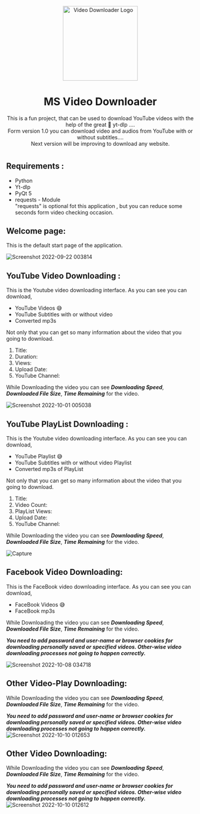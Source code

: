 
<p align="center">
    <img width="200" src="https://user-images.githubusercontent.com/71941117/193905914-4e4942e0-3ba7-471b-a100-e45481650623.png" alt="Video Downloader Logo">
</p>

<h1 align="center">
 MS Video Downloader
</h1>

<p align="center">
This is a fun project, that can be used to download YouTube videos with the help of the great 👑 yt-dlp ....</br>
Form version 1.0 you can download video and audios from YouTube with or without subtitles....</br>
Next version will be improving to download any website.</br>
</p>

#

## Requirements :
* Python
* Yt-dlp
* PyQt 5
* requests - Module </br>
"requests" is optional fot this application , but you can reduce some seconds form video checking occasion.


## Welcome page:
This is the default start page of the application. </br>

![Screenshot 2022-09-22 003814](https://user-images.githubusercontent.com/71941117/191589864-d9a9bf9b-282d-4f6b-b8a9-c7a5fd103c5f.jpg)

## YouTube Video Downloading :
This is the Youtube video downloading  interface.
As you can see you can download,
* YouTube Videos 😅
* YouTube Subtitles with or without video
* Converted mp3s 

Not only that you can get so many information about the video that you going to download. 
1. Title:
2. Duration:
3. Views:
4. Upload Date:
5. YouTube Channel:

While Downloading the video you can see **_Downloading Speed_**, **_Downloaded File Size_**, **_Time Remaining_** for the video.

![Screenshot 2022-10-01 005038](https://user-images.githubusercontent.com/71941117/193341871-ed1453a3-4cdf-4977-b711-3907bff4a92a.jpg)

## YouTube PlayList Downloading :
This is the Youtube video downloading  interface.
As you can see you can download,
* YouTube Playlist 😅
* YouTube Subtitles with or without video Playlist 
* Converted mp3s of PlayList 

Not only that you can get so many information about the video that you going to download. 
1. Title:
2. Video Count:
3. PlayList Views:
4. Upload Date:
5. YouTube Channel:

While Downloading the video you can see **_Downloading Speed_**, **_Downloaded File Size_**, **_Time Remaining_** for the video.

![Capture](https://user-images.githubusercontent.com/71941117/193472688-6f114a53-c794-429b-b5ca-e734c9cef42e.JPG)

## Facebook Video Downloading:
This is the FaceBook video downloading interface.
As you can see you can download,
* FaceBook Videos 😅
* FaceBook mp3s 

While Downloading the video you can see **_Downloading Speed_**, **_Downloaded File Size_**, **_Time Remaining_** for the video.

**_You need to add password and user-name or browser cookies for downloading personally saved or specified videos. Other-wise video downloading processes not going to happen correctly._**


![Screenshot 2022-10-08 034718](https://user-images.githubusercontent.com/71941117/194670239-3ed1b4c7-4a0e-4881-877b-d874d9b03982.jpg)

## Other Video-Play Downloading:
While Downloading the video you can see **_Downloading Speed_**, **_Downloaded File Size_**, **_Time Remaining_** for the video.

**_You need to add password and user-name or browser cookies for downloading personally saved or specified videos. Other-wise video downloading processes not going to happen correctly._**
![Screenshot 2022-10-10 012653](https://user-images.githubusercontent.com/71941117/194776932-ae003d83-f19b-4802-b372-5e605b83251c.jpg)



## Other Video Downloading:
While Downloading the video you can see **_Downloading Speed_**, **_Downloaded File Size_**, **_Time Remaining_** for the video.

**_You need to add password and user-name or browser cookies for downloading personally saved or specified videos. Other-wise video downloading processes not going to happen correctly._**
![Screenshot 2022-10-10 012612](https://user-images.githubusercontent.com/71941117/194776929-63008fd0-a42c-4b79-93de-15e66d111f28.jpg)
